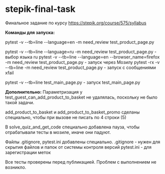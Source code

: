 # stepik-final-task
Финальное задание по курсу https://stepik.org/course/575/syllabus


**Команды для запуска:**

pytest -v --tb=line --language=en -m need_review test_product_page.py

pytest -v --tb=line --language=ru -m need_review test_product_page.py - выбор языка ru
pytest -v --tb=line --language=en --browser_name=firefox -m need_review test_product_page.py - запуск через Мозилу
pytest -rx -v --tb=line -m need_review test_product_page.py - запуск с сообщениями xfail

pytest -v --tb=line test_main_page.py - запуск test_main_page.py


**Дополнительно:**
Параметризация  у test_guest_can_add_product_to_basket не удалялась, поскольку не было такой задачи.

add_product_to_basket и add_product_to_basket_promo сделаны специально, чтобы при вызове не писать по 4 строки (5)

В solve_quiz_and_get_code специально добавлена пауза, чтобы отрабатывали тесты в мозиле, иначе они падуют.

Файлы .gitignore, pytest.ini добавлены специально.
.gitignore - нужен для скрытия файлов и папок от системы контроля версий
pytest.ini - для зарегистрации меток

Все тесты проверены перед публикацией. Проблем с выполнением не возникло.
